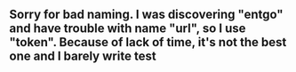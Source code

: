 ## Sorry for bad naming. I was discovering "entgo" and have trouble with name "url", so I use "token". Because of lack of time, it's not the best one and I barely write test


